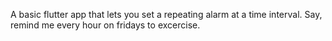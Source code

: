 A basic flutter app that lets you set a repeating alarm at a time interval.
Say, remind me every hour on fridays to excercise.